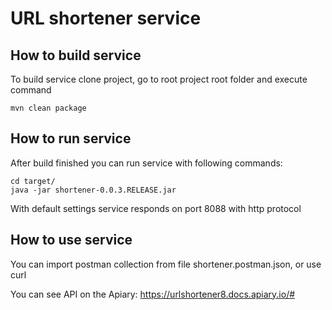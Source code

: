 # URL shortener service

## How to build service
To build service clone project, go to root project root folder and execute command
```
mvn clean package
```
## How to run service
After build finished you can run service with following commands:
```
cd target/
java -jar shortener-0.0.3.RELEASE.jar
```
With default settings service responds on port 8088 with http protocol

## How to use service
You can import postman collection from file shortener.postman.json, or use curl

You can see API on the Apiary: https://urlshortener8.docs.apiary.io/#